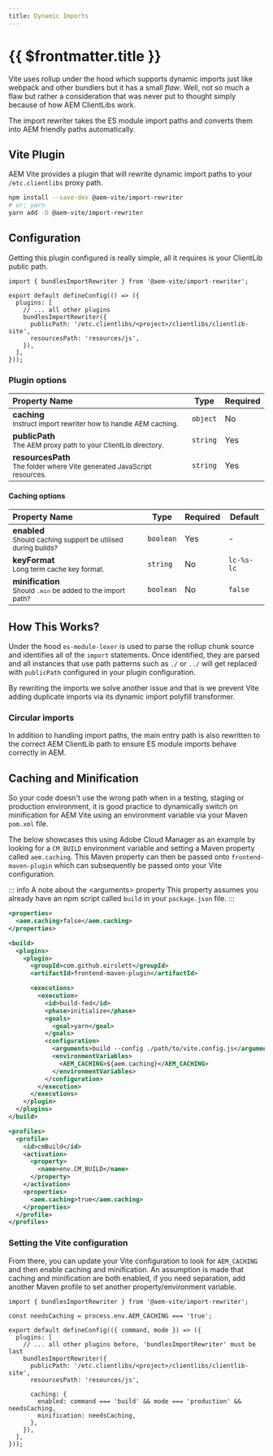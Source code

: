 ```yaml
---
title: Dynamic Imports
---
```


# {{ $frontmatter.title }}

Vite uses rollup under the hood which supports dynamic imports just like webpack and other bundlers but it has a small _flaw_. Well, not so much a flaw but rather a consideration that was never put to thought simply because of how AEM ClientLibs work.

The import rewriter takes the ES module import paths and converts them into AEM friendly paths automatically.

## Vite Plugin

AEM Vite provides a plugin that will rewrite dynamic import paths to your `/etc.clientlibs` proxy path.

```bash
npm install --save-dev @aem-vite/import-rewriter
# or; yarn
yarn add -D @aem-vite/import-rewriter
```

## Configuration

Getting this plugin configured is really simple, all it requires is your ClientLib public path.

```ts{1,6-9}
import { bundlesImportRewriter } from '@aem-vite/import-rewriter';

export default defineConfig(() => ({
  plugins: [
    // ... all other plugins
    bundlesImportRewriter({
      publicPath: '/etc.clientlibs/<project>/clientlibs/clientlib-site',
      resourcesPath: 'resources/js',
    }),
  ],
}));
```

### Plugin options

| Property Name                                                                             | Type     | Required |
| :---------------------------------------------------------------------------------------- | -------- | -------- |
| **caching**<br><small>Instruct import rewriter how to handle AEM caching.</small>         | `object` | No       |
| **publicPath**<br><small>The AEM proxy path to your ClientLib directory.</small>          | `string` | Yes      |
| **resourcesPath**<br><small>The folder where Vite generated JavaScript resources.</small> | `string` | Yes      |

#### Caching options

| Property Name                                                                   | Type      | Required | Default    |
| :------------------------------------------------------------------------------ | --------- | -------- | ---------- |
| **enabled**<br><small>Should caching support be utilised during builds?</small> | `boolean` | Yes      | -          |
| **keyFormat**<br><small>Long term cache key format.</small>                     | `string`  | No       | `lc-%s-lc` |
| **minification**<br><small>Should `.min` be added to the import path?</small>   | `boolean` | No       | `false`    |

## How This Works?

Under the hood `es-module-lexer` is used to parse the rollup chunk source and identifies all of the `import` statements. Once identified, they are parsed and all instances that use path patterns such as `./` or `../` will get replaced with `publicPath` configured in your plugin configuration.

By rewriting the imports we solve another issue and that is we prevent Vite adding duplicate imports via its dynamic import polyfill transformer.

### Circular imports

In addition to handling import paths, the main entry path is also rewritten to the correct AEM ClientLib path to ensure ES module imports behave correctly in AEM.

## Caching and Minification

So your code doesn't use the wrong path when in a testing, staging or production environment, it is good practice to dynamically switch on minification for AEM Vite using an environment variable via your Maven `pom.xml` file.

The below showcases this using Adobe Cloud Manager as an example by looking for a `CM_BUILD` environment variable and setting a Maven property called `aem.caching`. This Maven property can then be passed onto `frontend-maven-plugin` which can subsequently be passed onto your Vite configuration.

::: info A note about the &lt;arguments> property
This property assumes you already have an npm script called `build` in your `package.json` file.
:::

```xml
<properties>
  <aem.caching>false</aem.caching>
</properties>

<build>
  <plugins>
    <plugin>
      <groupId>com.github.eirslett</groupId>
      <artifactId>frontend-maven-plugin</artifactId>

      <executions>
        <execution>
          <id>build-fed</id>
          <phase>initialize</phase>
          <goals>
            <goal>yarn</goal>
          </goals>
          <configuration>
            <arguments>build --config ./path/to/vite.config.js</arguments>
            <environmentVariables>
              <AEM_CACHING>${aem.caching}</AEM_CACHING>
            </environmentVariables>
          </configuration>
        </execution>
      </executions>
    </plugin>
  </plugins>
</build>

<profiles>
  <profile>
    <id>cmBuild</id>
    <activation>
      <property>
        <name>env.CM_BUILD</name>
      </property>
    </activation>
    <properties>
      <aem.caching>true</aem.caching>
    </properties>
  </profile>
</profiles>
```

### Setting the Vite configuration

From there, you can update your Vite configuration to look for `AEM_CACHING` and then enable caching and minification. An assumption is made that caching and minification are both enabled, if you need separation, add another Maven profile to set another property/environment variable.

```ts{3,12-15}
import { bundlesImportRewriter } from '@aem-vite/import-rewriter';

const needsCaching = process.env.AEM_CACHING === 'true';

export default defineConfig(({ command, mode }) => ({
  plugins: [
    // ... all other plugins before, 'bundlesImportRewriter' must be last
    bundlesImportRewriter({
      publicPath: '/etc.clientlibs/<project>/clientlibs/clientlib-site',
      resourcesPath: 'resources/js',

      caching: {
        enabled: command === 'build' && mode === 'production' && needsCaching,
        minification: needsCaching,
      },
    }),
  ],
}));
```

